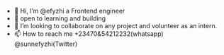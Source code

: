 - 👋 Hi, I’m @efyzhi a Frontend engineer
- 👀 open to learning and building
- 💞️ I’m looking to collaborate on any project and volunteer as an intern. 
- 📫 How to reach me +23470&54212232(whatsapp) @sunnefyzhi(Twitter) 

<!---
efyzhi/efyzhi is a ✨ special ✨ repository because its `README.md` (this file) appears on your GitHub profile.
You can click the Preview link to take a look at your changes.
--->
